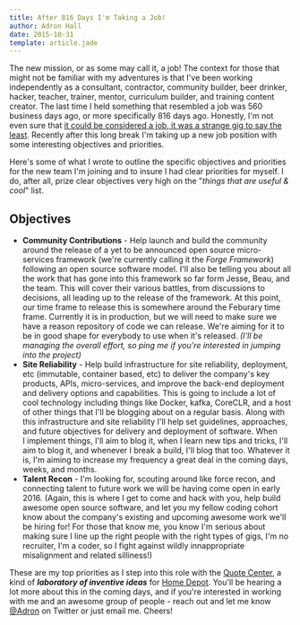```yaml
---
title: After 816 Days I'm Taking a Job!
author: Adron Hall
date: 2015-10-31
template: article.jade
---
```

The new mission, or as some may call it, a job! The context for those that might not be familiar with my adventures is that I've been working independently as a consultant, contractor, community builder, beer drinker, hacker, teacher, trainer, mentor, curriculum builder, and training content creator. The last time I held something that resembled a job was 560 business days ago, or more specifically 816 days ago. Honestly, I'm not even sure that <a href="http://compositecode.wordpress.com/2012/11/21/sitrep-thor-iron-foundry-basho/" target="_blank">it could be considered a job, it was a strange gig to say the least</a>. Recently after this long break I'm taking up a new job position with some interesting objectives and priorities.

<span class="more"></span>

Here's some of what I wrote to outline the specific objectives and priorities for the new team I'm joining and to insure I had clear priorities for myself. I do, after all, prize clear objectives very high on the "*things that are useful &amp; cool*" list.

## Objectives


* **Community Contributions** - Help launch and build the community around the release of a yet to be announced open source micro-services framework (we're currently calling it the *Forge Framework*) following an open source software model. I'll also be telling you about all the work that has gone into this framework so far form Jesse, Beau, and the team. This will cover their various battles, from discussions to decisions, all leading up to the release of the framework. At this point, our time frame to release this is somewhere around the Feburary time frame. Currently it is in production, but we will need to make sure we have a reason repository of code we can release. We're aiming for it to be in good shape for everybody to use when it's released. *(I'll be managing the overall effort, so ping me if you're interested in jumping into the project)*
* **Site Reliability** - Help build infrastructure for site reliability, deployment, etc (immutable, container based, etc) to deliver the company's key products, APIs, micro-services, and improve the back-end deployment and delivery options and capabilities. This is going to include a lot of cool technology including things like Docker, kafka, CoreCLR, and a host of other things that I'll be blogging about on a regular basis. Along with this infrastructure and site reliability I'll help set guidelines, approaches, and future objectives for delivery and deployment of software. When I implement things, I'll aim to blog it, when I learn new tips and tricks, I'll aim to blog it, and whenever I break a build, I'll blog that too. Whatever it is, I'm aiming to increase my frequency a great deal in the coming days, weeks, and months.
* **Talent Recon** - I'm looking for, scouting around like force recon, and connecting talent to future work we will be having come open in early 2016. (Again, this is where I get to come and hack with you, help build awesome open source software, and let you my fellow coding cohort know about the company's existing and upcoming awesome work we'll be hiring for! For those that know me, you know I'm serious about making sure I line up the right people with the right types of gigs, I'm no recruiter, I'm a coder, so I fight against wildly innappropriate misalignment and related silliness!)


These are my top priorities as I step into this role with the <a href="http://hdquotecenter.com/" target="_blank">Quote Center</a>, a kind of ***laboratory of inventive ideas*** for <a href="http://www.homedepot.com/" target="_blank">Home Depot</a>. You'll be hearing a lot more about this in the coming days, and if you're interested in working with me and an awesome group of people - reach out and let me know <a href="https://twitter.com/adron" target="_blank">@Adron</a> on Twitter or just email me. Cheers!
